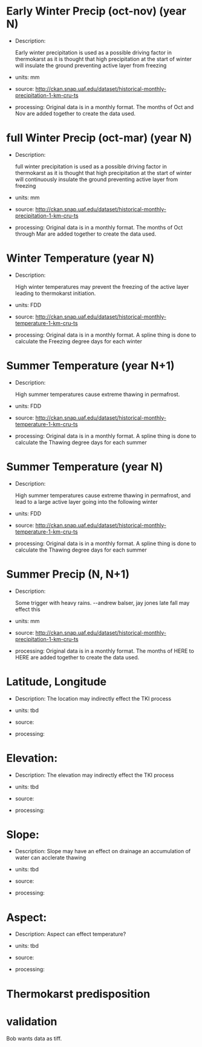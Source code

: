 # Early Winter Precip (oct-nov) (year N)
* Description:
        
    Early winter precipitation is used as a possible driving factor in thermokarst as it is thought that high precipitation at the start of winter will insulate the ground preventing active layer from freezing 
* units: mm
* source: http://ckan.snap.uaf.edu/dataset/historical-monthly-precipitation-1-km-cru-ts
* processing: Original data is in a monthly format. The months of Oct and Nov are added together to create the data used.

# full Winter Precip (oct-mar) (year N)
* Description:
        
    full winter precipitation is used as a possible driving factor in thermokarst as it is thought that high precipitation at the start of winter will continuously insulate the ground preventing active layer from freezing 

* units: mm
* source: http://ckan.snap.uaf.edu/dataset/historical-monthly-precipitation-1-km-cru-ts
* processing: Original data is in a monthly format. The months of Oct through Mar are added together to create the data used.

# Winter Temperature (year N)
* Description:
        
    High winter temperatures may prevent the freezing of the active layer leading to thermokarst initiation. 

* units: FDD
* source: http://ckan.snap.uaf.edu/dataset/historical-monthly-temperature-1-km-cru-ts
* processing: Original data is in a monthly format.  A spline thing is done to calculate the Freezing degree days for each winter 


# Summer Temperature (year N+1)
* Description:
        
    High summer temperatures cause extreme thawing in permafrost.

* units: FDD
* source: http://ckan.snap.uaf.edu/dataset/historical-monthly-temperature-1-km-cru-ts
* processing: Original data is in a monthly format.  A spline thing is done to calculate the Thawing degree days for each summer

# Summer Temperature (year N)
* Description:
        
    High summer temperatures cause extreme thawing in permafrost, and lead to a large active layer going into the following winter 

* units: FDD
* source: http://ckan.snap.uaf.edu/dataset/historical-monthly-temperature-1-km-cru-ts
* processing: Original data is in a monthly format.  A spline thing is done to calculate the Thawing degree days for each summer 

# Summer Precip (N, N+1)
* Description:
        
    Some trigger with  heavy rains. --andrew balser, jay jones 
    late fall may effect this

* units: mm
* source: http://ckan.snap.uaf.edu/dataset/historical-monthly-precipitation-1-km-cru-ts
* processing: Original data is in a monthly format. The months of HERE to HERE are added together to create the data used.

# Latitude, Longitude 
* Description:
    The location may indirectly effect the TKI process

* units: tbd
* source:
* processing:

# Elevation:
* Description:
    The elevation may indirectly effect the TKI process

* units: tbd
* source: 
* processing:

# Slope:
* Description:
    Slope may have an effect on drainage an accumulation of water can acclerate thawing

* units: tbd
* source: 
* processing:

# Aspect:
* Description:
    Aspect can effect temperature?

* units: tbd
* source: 
* processing:

# Thermokarst predisposition 



# validation 


Bob wants data as tiff.
